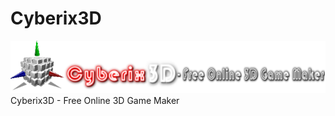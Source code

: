 # Cyberix3D
![Cyberix3D logo](https://github.com/RedWebGames/Cyberix3D/blob/RedWebGames-patch-1/Cyberix3D2_alt.png)
Cyberix3D - Free Online 3D Game Maker
